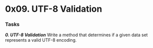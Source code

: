 # 0x09. UTF-8 Validation

### Tasks

_**0. UTF-8 Validation**_
Write a method that determines if a given data set represents a valid UTF-8 encoding.
